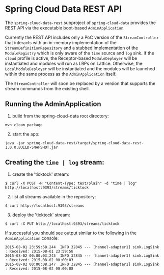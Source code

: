 # Spring Cloud Data REST API

The `spring-cloud-data-rest` subproject of `spring-cloud-data` provides the REST API via the executable boot-based `AdminApplication`.

Currently the REST API includes only a PoC version of the `StreamController` that interacts with an in-memory implementation of the `StreamDefinitionRepository` and a stubbed implementation of the `ModuleRegistry` which is only aware of the `time` source and `log` sink. If the `cloud` profile is active, the Receptor-based `ModuleDeployer` will be instantiated and modules will run as LRPs on Lattice. Otherwise, the `LocalModuleDeployer` will be instantiated and the modules will be launched within the same process as the `AdminApplication` itself.

The `StreamController` will soon be replaced by a version that supports the stream commands from the existing shell.

## Running the AdminApplication

1. build from the spring-cloud-data root directory:

```
mvn clean package
```

2. start the app:

```
java -jar spring-cloud-data-rest/target/spring-cloud-data-rest-1.0.0.BUILD-SNAPSHOT.jar
```

## Creating the `time | log` stream:

1. create the 'ticktock' stream:

```
$ curl -X POST -H "Content-Type: text/plain" -d "time | log" http://localhost:9393/streams/ticktock
```

2. list all streams available in the repository:

```
$ curl http://localhost:9393/streams
```

3. deploy the 'ticktock' stream:

```
$ curl -X PUT http://localhost:9393/streams/ticktock
```

If successful you should see output similar to the following in the `AdminApplication` console:

```
2015-08-01 23:59:58.244  INFO 32845 --- [hannel-adapter1] sink.LogSink     : Received: 2015-08-01 23:59:58
2015-08-02 00:00:03.245  INFO 32845 --- [hannel-adapter1] sink.LogSink     : Received: 2015-08-02 00:00:03
2015-08-02 00:00:08.247  INFO 32845 --- [hannel-adapter1] sink.LogSink     : Received: 2015-08-02 00:00:08
```
